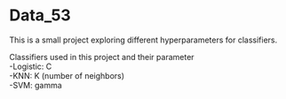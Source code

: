 # Data_53

This is a small project exploring different hyperparameters for classifiers. 

Classifiers used in this project and their parameter <br /> 
-Logistic: C <br /> 
-KNN: K (number of neighbors)<br /> 
-SVM: gamma<br /> 

